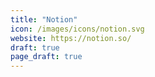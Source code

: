 ```yaml
---
title: "Notion"
icon: /images/icons/notion.svg
website: https://notion.so/
draft: true
page_draft: true
---
```

